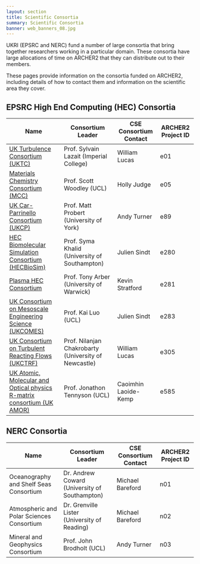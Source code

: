 ```yaml
---
layout: section
title: Scientific Consortia
summary: Scientific Consortia
banner: web_banners_08.jpg
---
```


UKRI (EPSRC and NERC) fund a number of large consortia that bring together researchers working in a particular domain. These consortia have large allocations of time on ARCHER2 that they can distribute out to their members.

These pages provide information on the consortia funded on ARCHER2, including details of how to contact them and information on the scientific area they cover.

## EPSRC High End Computing (HEC) Consortia

<div class="table-responsive">
  <table class="table table-striped">
    <thead>
      <tr>
        <th>Name</th>
        <th>Consortium Leader</th>
        <th>CSE Consortium Contact</th>
        <th>ARCHER2 Project ID</th>
      </tr>
    </thead>
    <tbody>
      <tr>
        <td><a href="https://www.ukturbulence.co.uk/">UK Turbulence Consortium (UKTC)</a></td>
        <td>Prof. Sylvain Lazait (Imperial College)</td>
        <td>William Lucas</td>
        <td>e01</td>
      </tr>
      <tr>
        <td><a href="https://www.ucl.ac.uk/klmc/mcc/">Materials Chemistry Consortium (MCC)</a></td>
        <td>Prof. Scott Woodley (UCL)</td>
        <td>Holly Judge</td>
        <td>e05</td>
      </tr>
      <tr>
        <td><a href="http://www.ukcp.ac.uk/">UK Car-Parrinello Consortium (UKCP)</a></td>
        <td>Prof. Matt Probert (University of York)</td>
        <td>Andy Turner</td>
        <td>e89</td>
      </tr>
      <tr>
        <td><a href="http://www.hecbiosim.ac.uk/">HEC Biomolecular Simulation Consortium (HECBioSim)</a></td>
        <td>Prof. Syma Khalid (University of Southampton)</td>
        <td>Julien Sindt</td>
        <td>e280</td>
      </tr>
      <tr>
        <td><a href="https://plasma-ccp-hec.uk/">Plasma HEC Consortium</a></td>
        <td>Prof. Tony Arber (University of Warwick)</td>
        <td>Kevin Stratford</td>
        <td>e281</td>
      </tr>
      <tr>
        <td><a href="https://www.ucl.ac.uk/mesoscale-modelling-consortium/">UK Consortium on Mesoscale Engineering Science (UKCOMES)</a></td>
        <td>Prof. Kai Luo (UCL)</td>
        <td>Julien Sindt</td>
        <td>e283</td>
      </tr>
      <tr>
        <td><a href="https://www.ukctrf.com/">UK Consortium on Turbulent Reacting Flows (UKCTRF)</a></td>
        <td>Prof. Nilanjan Chakrobarty (University of Newcastle)</td>
        <td>William Lucas</td>
        <td>e305</td>
      </tr>
      <tr>
        <td><a href="https://www.ukamor.com/#/">UK Atomic, Molecular and Optical physics R-matrix consortium (UK AMOR)</a></td>
        <td>Prof. Jonathon Tennyson (UCL)</td>
        <td>Caoimhin Laoide-Kemp</td>
        <td>e585</td>
      </tr>
    </tbody>
  </table>
</div>

## NERC Consortia

<div class="table-responsive">
  <table class="table table-striped">
    <thead>
      <tr>
        <th>Name</th>
        <th>Consortium Leader</th>
        <th>CSE Consortium Contact</th>
        <th>ARCHER2 Project ID</th>
      </tr>
    </thead>
    <tbody>
      <tr>
        <td>Oceanography and Shelf Seas Consortium</a></td>
        <td>Dr. Andrew Coward (University of Southampton)</td>
        <td>Michael Bareford</td>
        <td>n01</td>
      </tr>
      <tr>
        <td>Atmospheric and Polar Sciences Consortium</td>
        <td>Dr. Grenville Lister (University of Reading)</td>
        <td>Michael Bareford</td>
        <td>n02</td>
      </tr>
      <tr>
        <td>Mineral and Geophysics Consortium</td>
        <td>Prof. John Brodholt (UCL)</td>
        <td>Andy Turner</td>
        <td>n03</td>
      </tr>
    </tbody>
  </table>
</div>
